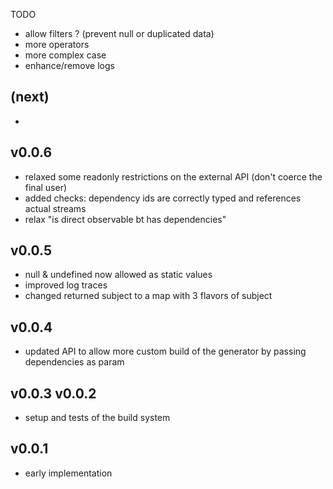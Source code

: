 
TODO
- allow filters ? (prevent null or duplicated data)
- more operators
- more complex case
- enhance/remove logs

(next)
------
-

v0.0.6
------
- relaxed some readonly restrictions on the external API (don't coerce the final user)
- added checks: dependency ids are correctly typed and references actual streams
- relax "is direct observable bt has dependencies"

v0.0.5
------
- null & undefined now allowed as static values
- improved log traces
- changed returned subject to a map with 3 flavors of subject

v0.0.4
------
- updated API to allow more custom build of the generator by passing dependencies as param

v0.0.3
v0.0.2
------
- setup and tests of the build system

v0.0.1
------
- early implementation
